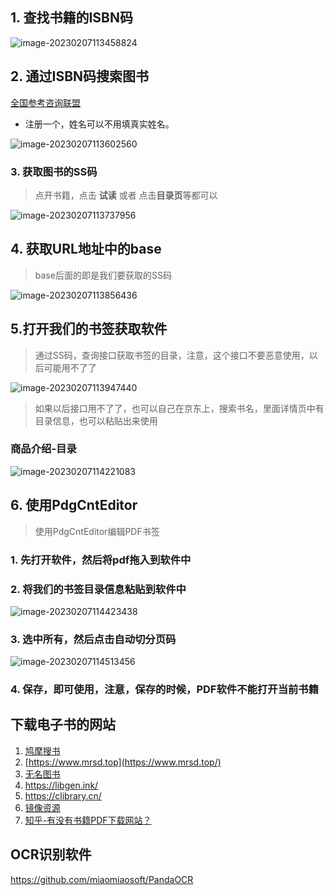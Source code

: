 ## 1. 查找书籍的ISBN码

![image-20230207113458824](imgs/image-20230207113458824.png)

## 2. 通过ISBN码搜索图书

[全国参考咨询联盟](http://www.ucdrs.superlib.net/)

- 注册一个，姓名可以不用填真实姓名。

![image-20230207113602560](imgs/image-20230207113602560.png)

### 3. 获取图书的SS码

> 点开书籍，点击 **试读** 或者 点击**目录页**等都可以

![image-20230207113737956](imgs/image-20230207113737956.png)

## 4. 获取URL地址中的base

> base后面的即是我们要获取的SS码

![image-20230207113856436](imgs/image-20230207113856436.png)

## 5.打开我们的书签获取软件

> 通过SS码，查询接口获取书签的目录，注意，这个接口不要恶意使用，以后可能用不了了

![image-20230207113947440](imgs/image-20230207113947440.png)

> 如果以后接口用不了了，也可以自己在京东上，搜索书名，里面详情页中有目录信息，也可以粘贴出来使用

### 商品介绍-目录

![image-20230207114221083](imgs/image-20230207114221083.png)

## 6. 使用PdgCntEditor

> 使用PdgCntEditor编辑PDF书签

### 1. 先打开软件，然后将pdf拖入到软件中

### 2. 将我们的书签目录信息粘贴到软件中

![image-20230207114423438](imgs/image-20230207114423438.png)

### 3. 选中所有，然后点击自动切分页码

![image-20230207114513456](imgs/image-20230207114513456.png)

### 4. 保存，即可使用，注意，保存的时候，PDF软件不能打开当前书籍



## 下载电子书的网站

1. [鸠摩搜书](https://www.jiumodiary.com/)
2. [https://www.mrsd.top](https://www.mrsd.top/)
3. [无名图书](https://www.book123.info/)
4. https://libgen.ink/
5. https://clibrary.cn/
6. [镜像资源](https://www.ooopn.com/)
7. [知乎-有没有书籍PDF下载网站？](https://www.zhihu.com/question/390350642)

## OCR识别软件

https://github.com/miaomiaosoft/PandaOCR